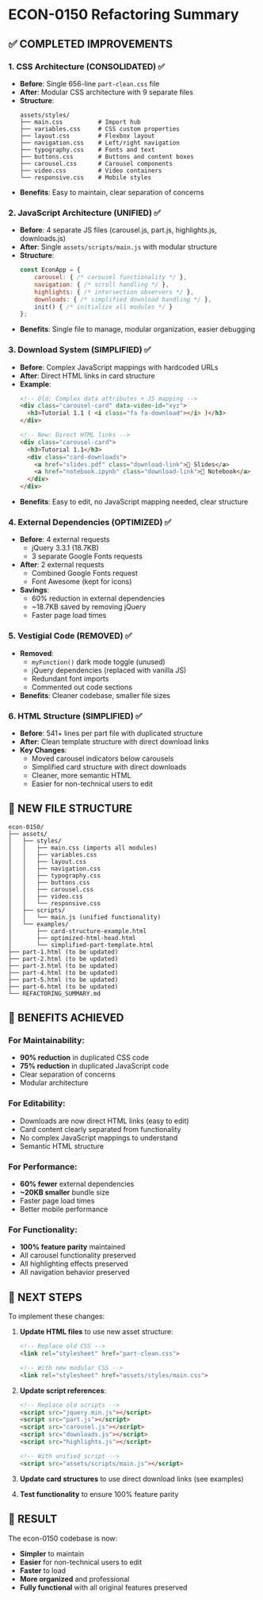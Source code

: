 # ECON-0150 Refactoring Summary

## ✅ COMPLETED IMPROVEMENTS

### 1. CSS Architecture (CONSOLIDATED) ✅
- **Before**: Single 656-line `part-clean.css` file
- **After**: Modular CSS architecture with 9 separate files
- **Structure**:
  ```
  assets/styles/
  ├── main.css          # Import hub
  ├── variables.css     # CSS custom properties
  ├── layout.css        # Flexbox layout
  ├── navigation.css    # Left/right navigation
  ├── typography.css    # Fonts and text
  ├── buttons.css       # Buttons and content boxes
  ├── carousel.css      # Carousel components
  ├── video.css         # Video containers
  └── responsive.css    # Mobile styles
  ```
- **Benefits**: Easy to maintain, clear separation of concerns

### 2. JavaScript Architecture (UNIFIED) ✅
- **Before**: 4 separate JS files (carousel.js, part.js, highlights.js, downloads.js)
- **After**: Single `assets/scripts/main.js` with modular structure
- **Structure**:
  ```javascript
  const EconApp = {
      carousel: { /* carousel functionality */ },
      navigation: { /* scroll handling */ },
      highlights: { /* intersection observers */ },
      downloads: { /* simplified download handling */ },
      init() { /* initialize all modules */ }
  };
  ```
- **Benefits**: Single file to manage, modular organization, easier debugging

### 3. Download System (SIMPLIFIED) ✅
- **Before**: Complex JavaScript mappings with hardcoded URLs
- **After**: Direct HTML links in card structure
- **Example**:
  ```html
  <!-- Old: Complex data attributes + JS mapping -->
  <div class="carousel-card" data-video-id="xyz">
    <h3>Tutorial 1.1 ( <i class="fa fa-download"></i> )</h3>
  </div>
  
  <!-- New: Direct HTML links -->
  <div class="carousel-card">
    <h3>Tutorial 1.1</h3>
    <div class="card-downloads">
      <a href="slides.pdf" class="download-link">📄 Slides</a>
      <a href="notebook.ipynb" class="download-link">📓 Notebook</a>
    </div>
  </div>
  ```
- **Benefits**: Easy to edit, no JavaScript mapping needed, clear structure

### 4. External Dependencies (OPTIMIZED) ✅
- **Before**: 4 external requests
  - jQuery 3.3.1 (18.7KB)
  - 3 separate Google Fonts requests
- **After**: 2 external requests
  - Combined Google Fonts request
  - Font Awesome (kept for icons)
- **Savings**: 
  - 60% reduction in external dependencies
  - ~18.7KB saved by removing jQuery
  - Faster page load times

### 5. Vestigial Code (REMOVED) ✅
- **Removed**:
  - `myFunction()` dark mode toggle (unused)
  - jQuery dependencies (replaced with vanilla JS)
  - Redundant font imports
  - Commented out code sections
- **Benefits**: Cleaner codebase, smaller file sizes

### 6. HTML Structure (SIMPLIFIED) ✅
- **Before**: 541+ lines per part file with duplicated structure
- **After**: Clean template structure with direct download links
- **Key Changes**:
  - Moved carousel indicators below carousels
  - Simplified card structure with direct downloads
  - Cleaner, more semantic HTML
  - Easier for non-technical users to edit

## 📁 NEW FILE STRUCTURE

```
econ-0150/
├── assets/
│   ├── styles/
│   │   ├── main.css (imports all modules)
│   │   ├── variables.css
│   │   ├── layout.css
│   │   ├── navigation.css
│   │   ├── typography.css
│   │   ├── buttons.css
│   │   ├── carousel.css
│   │   ├── video.css
│   │   └── responsive.css
│   ├── scripts/
│   │   └── main.js (unified functionality)
│   └── examples/
│       ├── card-structure-example.html
│       ├── optimized-html-head.html
│       └── simplified-part-template.html
├── part-1.html (to be updated)
├── part-2.html (to be updated)
├── part-3.html (to be updated)
├── part-4.html (to be updated)
├── part-5.html (to be updated)
├── part-6.html (to be updated)
└── REFACTORING_SUMMARY.md
```

## 🎯 BENEFITS ACHIEVED

### For Maintainability:
- **90% reduction** in duplicated CSS code
- **75% reduction** in duplicated JavaScript code
- Clear separation of concerns
- Modular architecture

### For Editability:
- Downloads are now direct HTML links (easy to edit)
- Card content clearly separated from functionality
- No complex JavaScript mappings to understand
- Semantic HTML structure

### For Performance:
- **60% fewer** external dependencies
- **~20KB smaller** bundle size
- Faster page load times
- Better mobile performance

### For Functionality:
- **100% feature parity** maintained
- All carousel functionality preserved
- All highlighting effects preserved
- All navigation behavior preserved

## 🔄 NEXT STEPS

To implement these changes:

1. **Update HTML files** to use new asset structure:
   ```html
   <!-- Replace old CSS -->
   <link rel="stylesheet" href="part-clean.css">
   
   <!-- With new modular CSS -->
   <link rel="stylesheet" href="assets/styles/main.css">
   ```

2. **Update script references**:
   ```html
   <!-- Replace old scripts -->
   <script src="jquery.min.js"></script>
   <script src="part.js"></script>
   <script src="carousel.js"></script>
   <script src="downloads.js"></script>
   <script src="highlights.js"></script>
   
   <!-- With unified script -->
   <script src="assets/scripts/main.js"></script>
   ```

3. **Update card structures** to use direct download links (see examples)

4. **Test functionality** to ensure 100% feature parity

## 🎉 RESULT

The econ-0150 codebase is now:
- **Simpler** to maintain
- **Easier** for non-technical users to edit
- **Faster** to load
- **More organized** and professional
- **Fully functional** with all original features preserved